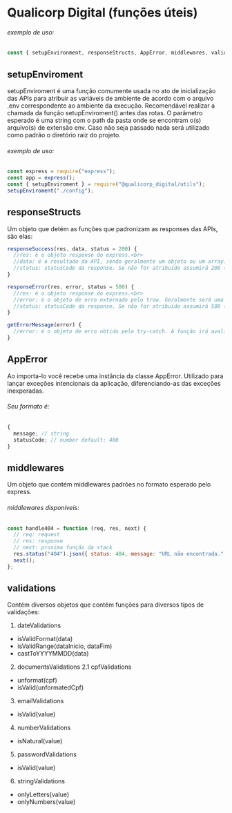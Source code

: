 # Qualicorp Digital (funções úteis)

###### exemplo de uso:
```js
const { setupEnvironment, responseStructs, AppError, middlewares, validations } = require("@qualicorp_digital/utils");
```
## setupEnviroment
setupEnviroment é uma função comumente usada no ato de inicialização das APIs para atribuir as variáveis de ambiente de acordo com o arquivo .env correspondente ao ambiente da execução.
Recomendável realizar a chamada da função setupEnviroment() antes das rotas.
O parâmetro esperado é uma string com o path da pasta onde se encontram o(s) arquivo(s) de extensão env. Caso não seja passado nada será utilizado como padrão o diretório raiz do projeto.

###### exemplo de uso:
```js
const express = require("express");
const app = express();
const { setupEnviroment } = require("@qualicorp_digital/utils");
setupEnviroment("./config");
```

## responseStructs
Um objeto que detém as funções que padronizam as responses das APIs, são elas:

```js
responseSuccess(res, data, status = 200) {
  //res: é o objeto response do express.<br>
  //data: é o resultado da API, sendo geralmente um objeto ou um array.<br>
  //status: statusCode da response. Se não for atribuído assumirá 200 (sucesso).<br>
}
```

```js
responseError(res, error, status = 500) {
  //res: é o objeto response do express.<br>
  //error: é o objeto de erro externado pelo trow. Geralmente será uma string com o erro ou um objeto //contendo a propriedade message.<br>
  //status: statusCode da response. Se não for atribuído assumirá 500 (erro interno).<br>
}
```

```js
getErrorMessage(error) {
  //error: é o objeto de erro obtido pelo try-catch. A função irá avaliar o objeto e retornará a mensagem da melhor forma para o client requisitante.
}
```

## AppError
Ao importa-lo você recebe uma instância da classe AppError. Utilizado para lançar exceções intencionais da aplicação, diferenciando-as das exceções inexperadas.

###### Seu formato é:
```js
{
  message; // string
  statusCode; // number default: 400
}
```

## middlewares
Um objeto que contém middlewares padrões no formato esperado pelo express.

###### middlewares disponíveis:
```js
const handle404 = function (req, res, next) {
  // req: request
  // res: response
  // next: proxima função da stack
  res.status("404").json({ status: 404, message: "URL não encontrada." });
  next();
};
```
## validations
Contém diversos objetos que contém funções para diversos tipos de validações:
1. dateValidations
- isValidFormat(data) 
- isValidRange(dataInicio, dataFim)
- castToYYYYMMDD(data)

2. documentsValidations
2.1 cpfValidations
- unformat(cpf)
- isValid(unformatedCpf)

3. emailValidations
- isValid(value)

4. numberValidations
- isNatural(value)

5. passwordValidations
- isValid(value)

6. stringValidations
- onlyLetters(value)
- onlyNumbers(value)
